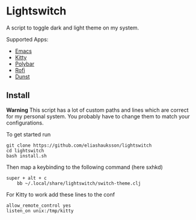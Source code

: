 # Lightswitch

A script to toggle dark and light theme on my system.

Supported Apps:

- [Emacs](https://www.gnu.org/software/emacs/)
- [Kitty](https://sw.kovidgoyal.net/kitty/)
- [Polybar](https://polybar.github.io/)
- [Rofi](https://github.com/davatorium/rofi)
- [Dunst](https://dunst-project.org/)

## Install

**Warning** This script has a lot of custom paths and lines which are correct for my personal system. You probably have to change them to match your configurations.

To get started run

```
git clone https://github.com/eliashauksson/lightswitch
cd lightswitch
bash install.sh
```

Then map a keybinding to the following command (here sxhkd)

```
super + alt + c
	bb ~/.local/share/lightswitch/switch-theme.clj
```

For Kitty to work add these lines to the conf

```
allow_remote_control yes
listen_on unix:/tmp/kitty
```

